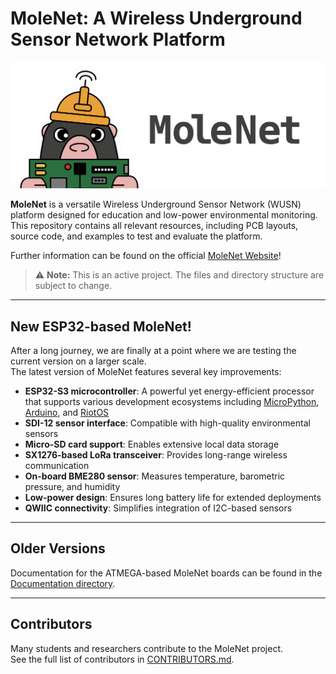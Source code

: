 # MoleNet: A Wireless Underground Sensor Network Platform

![MoleNet Logo](images/2025_molenet_logo_small_text_blk.png)

**MoleNet** is a versatile Wireless Underground Sensor Network (WUSN) platform designed for education and low-power environmental monitoring.  
This repository contains all relevant resources, including PCB layouts, source code, and examples to test and evaluate the platform.

Further information can be found on the official [MoleNet Website](https://molenet.org/)!

> ⚠️ **Note:** This is an active project. The files and directory structure are subject to change.

---

## New ESP32-based MoleNet!

After a long journey, we are finally at a point where we are testing the current version on a larger scale.  
The latest version of MoleNet features several key improvements:

- **ESP32-S3 microcontroller**: A powerful yet energy-efficient processor that supports various development ecosystems including [MicroPython](https://micropython.org/), [Arduino](https://www.arduino.cc/), and [RiotOS](https://www.riot-os.org/)
- **SDI-12 sensor interface**: Compatible with high-quality environmental sensors
- **Micro-SD card support**: Enables extensive local data storage
- **SX1276-based LoRa transceiver**: Provides long-range wireless communication
- **On-board BME280 sensor**: Measures temperature, barometric pressure, and humidity
- **Low-power design**: Ensures long battery life for extended deployments
- **QWIIC connectivity**: Simplifies integration of I2C-based sensors

---

## Older Versions

Documentation for the ATMEGA-based MoleNet boards can be found in the [Documentation directory](Documentation/MoleNet_ATMEGA.md).

---

## Contributors

Many students and researchers contribute to the MoleNet project.  
See the full list of contributors in [CONTRIBUTORS.md](CONTRIBUTORS.md).
